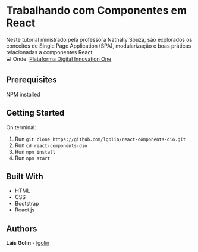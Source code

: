 # Trabalhando com Componentes em React

Neste tutorial ministrado pela professora Nathally Souza, são explorados os conceitos de Single Page Application (SPA), modularização e boas práticas relacionadas a componentes React.<br>
:computer: Onde: [Plataforma Digital Innovation One](https://web.digitalinnovation.one/course/trabalhando-com-componentes-em-react/learning/09f6293e-9bb0-4eb2-b4a7-f677571de6da?back=/track/localizalabs-react-developer)

## Prerequisites

NPM installed

## Getting Started

On terminal:

1. Run `git clone https://github.com/lgolin/react-components-dio.git`
2. Run `cd react-components-dio`
3. Run `npm install`
4. Run `npm start`

## Built With

- HTML
- CSS
- Bootstrap
- React.js

## Authors

**Laís Golin** - [lgolin](https://github.com/lgolin)
